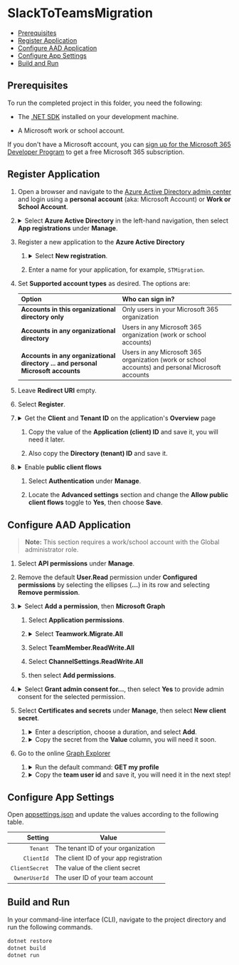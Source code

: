 # SlackToTeamsMigration <!-- omit from toc -->

- [Prerequisites](#prerequisites)
- [Register Application](#register-application)
- [Configure AAD Application](#configure-aad-application)
- [Configure App Settings](#configure-app-settings)
- [Build and Run](#build-and-run)

## Prerequisites

To run the completed project in this folder, you need the following:

- The [.NET SDK](https://dotnet.microsoft.com/download) installed on your development machine.

- A Microsoft work or school account.

If you don't have a Microsoft account, you can [sign up for the Microsoft 365 Developer Program](https://developer.microsoft.com/microsoft-365/dev-program) to get a free Microsoft 365 subscription.

## Register Application

1. Open a browser and navigate to the [Azure Active Directory admin center](https://aad.portal.azure.com) and login using a **personal account** (aka: Microsoft Account) or **Work or School Account**.

1. <details>
    <summary>Select <strong>Azure Active Directory</strong> in the left-hand navigation, then select <strong>App registrations</strong> under <strong>Manage</strong>.</summary>
    <img src="./imgs/01-AzureActiveDirectory.png" />
    </details>


1. Register a new application to the **Azure Active Directory**

    1. <details>
        <summary>Select <strong>New registration</strong>.</summary>
        <img src="./imgs/02-NewAppRegistration.png" />
        </details>
    
    1. Enter a name for your application, for example, `STMigration`.

1. Set **Supported account types** as desired. The options are:

    | Option                                                                           | Who can sign in?                                                                                  |
    | -------------------------------------------------------------------------------- | ------------------------------------------------------------------------------------------------- |
    | **Accounts in this organizational directory only**                               | Only users in your Microsoft 365 organization                                                     |
    | **Accounts in any organizational directory**                                     | Users in any Microsoft 365 organization (work or school accounts)                                 |
    | **Accounts in any organizational directory ... and personal Microsoft accounts** | Users in any Microsoft 365 organization (work or school accounts) and personal Microsoft accounts |

1. Leave **Redirect URI** empty.

1. Select **Register**.

1. <details>
    <summary>Get the <strong>Client</strong> and <strong>Tenant ID</strong> on the application's <strong>Overview</strong> page</summary>
    <img src="./imgs/03-NewAppIDs.png" />
    </details>

    1. Copy the value of the **Application (client) ID** and save it, you will need it later.
    
    1. Also copy the **Directory (tenant) ID** and save it.

1. <details>
    <summary>Enable <strong>public client flows</strong></summary>
    <img src="./imgs/06-AllowPublicClientFlows.png" />
    </details>

    1. Select **Authentication** under **Manage**.
    
    1. Locate the **Advanced settings** section and change the **Allow public client flows** toggle to **Yes**, then choose **Save**.

## Configure AAD Application

> **Note:** This section requires a work/school account with the Global administrator role.

1. Select **API permissions** under **Manage**.

1. Remove the default **User.Read** permission under **Configured permissions** by selecting the ellipses (**...**) in its row and selecting **Remove permission**.

1. <details>
    <summary>Select <strong>Add a permission</strong>, then <strong>Microsoft Graph</strong></summary>
    <img src="./imgs/07-AddPermissionSelectAPI.png" />
    </details>

    1. Select **Application permissions**.

    1. <details>
        <summary>Select <strong>Teamwork.Migrate.All</strong></summary>
        <img src="./imgs/08-AddRequiredPermissions.png" />
        </details>

    1. Select **TeamMember.ReadWrite.All**

    1. Select **ChannelSettings.ReadWrite.All**
    
    1. then select **Add permissions**.

1. <details>
    <summary>Select <strong>Grant admin consent for...</strong>, then select <strong>Yes</strong> to provide admin consent for the selected permission.</summary>
    <img src="./imgs/09-GrantAdminConsent.png" />
    </details>

1. Select **Certificates and secrets** under **Manage**, then select **New client secret**.

    1. <details>
        <summary>Enter a description, choose a duration, and select <strong>Add</strong>.</summary>
        <img src="./imgs/04-NewClientSecret.png" />
        </details>

    1. <details>
        <summary>Copy the secret from the <strong>Value</strong> column, you will need it soon.</summary>
        <img src="./imgs/05-CopyClientSecret.png" />
        </details>

1. Go to the online [Graph Explorer](https://developer.microsoft.com/en-us/graph/graph-explorer)

    1. <details>
        <summary>Run the default command: <strong>GET my profile</strong></summary>
        `https://graph.microsoft.com/v1.0/me`
        </details>

    2. <details>
        <summary>Copy the <strong>team user id</strong> and save it, you will need it in the next step!</summary>
        <img src="./imgs/10-GetTeamUserID.png" />
        </details>
    

## Configure App Settings

Open [appsettings.json](./STMigration/Data/appsettings.json) and update the values according to the following table.

|        Setting | Value                                  |
| -------------: | -------------------------------------- |
|       `Tenant` | The tenant ID of your organization     |
|     `ClientId` | The client ID of your app registration |
| `ClientSecret` | The value of the client secret         |
|  `OwnerUserId` | The user ID of your team account       |

## Build and Run

In your command-line interface (CLI), navigate to the project directory and run the following commands.

```Shell
dotnet restore
dotnet build
dotnet run
```

